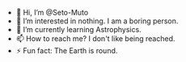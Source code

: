 - 👋 Hi, I’m @Seto-Muto
- 👀 I’m interested in nothing. I am a boring person. 
- 🌱 I’m currently learning Astrophysics.
- 📫 How to reach me? I don't like being reached. 
- ⚡ Fun fact: The Earth is round. 

<!---
Seto-Muto/Seto-Muto is a ✨ special ✨ repository because its `README.md` (this file) appears on your GitHub profile.
You can click the Preview link to take a look at your changes.
--->
